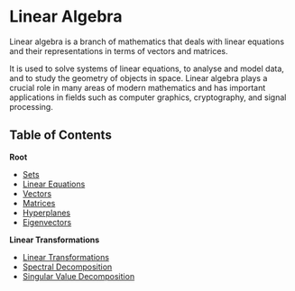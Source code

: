 # Linear Algebra

Linear algebra is a branch of mathematics that deals with linear equations and their representations in terms of vectors and matrices.

It is used to solve systems of linear equations, to analyse and model data, and to study the geometry of objects in space. Linear algebra plays a crucial role in many areas of modern mathematics and has important applications in fields such as computer graphics, cryptography, and signal processing.

## Table of Contents

**Root**

- [Sets](/Linear%20Algebra/Sets.md)
- [Linear Equations](/Linear%20Algebra/Linear%20Equations.md)
- [Vectors](/Linear%20Algebra/Vectors.md)
- [Matrices](/Linear%20Algebra/Matrices.md)
- [Hyperplanes](/Linear%20Algebra/Hyperplanes.md)
- [Eigenvectors](/Linear%20Algebra/Eigenvectors.md)

**Linear Transformations**
- [Linear Transformations](/Linear%20Algebra/Transformations/Linear%20Transformations.md)
- [Spectral Decomposition](/Linear%20Algebra/Transformations/Spectral%20Decomposition.md)
- [Singular Value Decomposition](/Linear%20Algebra/Transformations/Singular%20Value%20Decomposition.md)